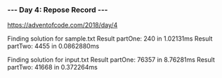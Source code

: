 ### --- Day 4: Repose Record --- ###
https://adventofcode.com/2018/day/4


Finding solution for sample.txt
Result partOne: 240 in 1.02131ms
Result partTwo: 4455 in 0.0862880ms

Finding solution for input.txt
Result partOne: 76357 in 8.76281ms
Result partTwo: 41668 in 0.372264ms
